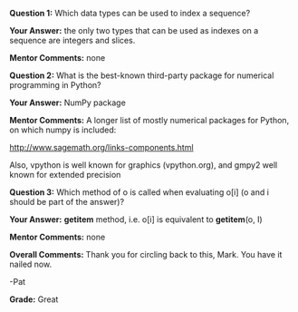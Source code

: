 ﻿**Question 1:**
Which data types can be used to index a sequence?

**Your Answer:**
the only two types that can be used as indexes on a sequence are integers and slices.

**Mentor Comments:**
none

**Question 2:**
What is the best-known third-party package for numerical programming in Python?

**Your Answer:**
NumPy package

**Mentor Comments:**
A longer list of mostly numerical packages for Python, on which numpy is included:

http://www.sagemath.org/links-components.html

Also, vpython is well known for graphics (vpython.org), and gmpy2 well known for extended precision

**Question 3:**
Which method of o is called when evaluating o[i] (o and i should be part of the answer)?

**Your Answer:**
__getitem__ method, i.e. o[i] is equivalent to __getitem__(o, I)

**Mentor Comments:**
none

**Overall Comments:**
Thank you for circling back to this, Mark. You have it nailed now.

-Pat

**Grade:**
Great
